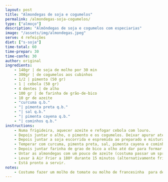 ```yaml
---
layout: post
title: "Almondegas de soja e cogumelos"
permalink: /almondegas-soja-cogumelos/
type: ["almoço"]
description: "Almôndegas de soja e cogumelos com especiarias"
image: "/assets/img/almondegas.jpeg"
serve: 4 refeições
diet: ["s-soja"]
time-total: 60
time-prepar: 30
time-confe: 30
author: original
ingredients:
    - 140gr | de soja de molho por 30 min
    - 300gr | de cogumelos aos cubinhos
    - 1/2 | pimento (50 gr) 
    - 1 | cebola (50 gr)
    - 4 dentes | de alho
    - 100 gr | de farinha de grão-de-bico
    - 10 gr de azeite
    - "curcuma q.b."
    - "| pimenta preta q.b."
    - "| sal q.b."   
    - "| pimenta cayena q.b."
    - "| cominhos q.b."
instructions:
    - Numa frigideira, aquecer azeite e refogar cebola com louro.
    - Depois juntar o alho, o pimento e os cogumelos. Deixar apurar até os cogumelos nao terem agua. Juntar um pouco de sal. Meter este preparado numa taça.
    - Depois juntar a soja escorrida e espremida ao preparado e misturar tudo com as maos.
    - Temperar com curcuma, pimenta preta, sal, pimenta cayena e cominhos e misturar tudo.
    - Depois juntar farinha de grao de bico a olho até dar para formar bolas.
    - Untar as almondegas com um pouco de azeite (costuma passar um spray de azeite).
    - Levar à Air Frier a 180º durante 15 minutos (alternativamente fritar em um pouco de azeite na frigideira)
    - Está pronto a servir.
notes:
    - Costumo fazer um molho de tomate ou molho de francesinha  para depois meter as almondegas. Acompanho sempre com esparguete.
---
```




